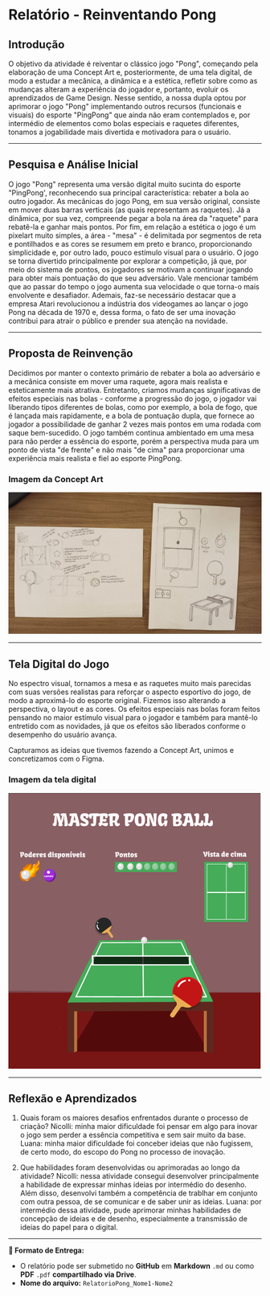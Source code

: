 # Relatório - Reinventando Pong

## Introdução  
O objetivo da atividade é reiventar o clássico jogo "Pong", começando pela elaboração de uma Concept Art e, posteriormente, de uma tela digital, de modo a estudar a mecânica, a dinâmica e a estética, refletir sobre como as mudanças alteram a experiência do jogador e, portanto, evoluir os aprendizados de Game Design. Nesse sentido, a nossa dupla optou por aprimorar o jogo "Pong" implementando outros recursos (funcionais e visuais) do esporte "PingPong" que ainda não eram contemplados e, por intermédio de elementos como bolas especiais e raquetes diferentes, tonamos a jogabilidade mais divertida e motivadora para o usuário.
 
---

## Pesquisa e Análise Inicial  
O jogo "Pong" representa uma versão digital muito sucinta do esporte "PingPong', reconhecendo sua principal característica: rebater a bola ao outro jogador. As mecânicas do jogo Pong, em sua versão original, consiste em mover duas barras verticais (as quais representam as raquetes). Já a dinâmica, por sua vez, compreende pegar a bola na área da "raquete" para rebatê-la e ganhar mais pontos. Por fim, em relação a estética o jogo é um pixelart muito simples, a área - "mesa" - é delimitada por segmentos de reta e pontilhados e as cores se resumem em preto e branco, proporcionando simplicidade e, por outro lado, pouco estímulo visual para o usuário. 
O jogo se torna divertido principalmente por explorar a competição, já que, por meio do sistema de pontos, os jogadores se motivam a continuar jogando para obter mais pontuação do que seu adversário. Vale mencionar também que ao passar do tempo o jogo aumenta sua velocidade o que torna-o mais envolvente e desafiador.
Ademais, faz-se necessário destacar que a empresa Atari revolucionou a indústria dos videogames ao lançar o jogo Pong na década de 1970 e, dessa forma, o fato de ser uma inovação contribui para atrair o público e prender sua atenção na novidade.

---

## Proposta de Reinvenção  
Decidimos por manter o contexto primário de rebater a bola ao adversário e a mecânica consiste em mover uma raquete, agora mais realista e esteticamente mais atrativa. Entretanto, criamos mudanças significativas de efeitos especiais nas bolas - conforme a progressão do jogo, o jogador vai liberando tipos diferentes de bolas, como por exemplo, a bola de fogo, que é lançada mais rapidamente, e a bola de pontuação dupla, que fornece ao jogador a possibilidade de ganhar 2 vezes mais pontos em uma rodada com saque bem-sucedido. O jogo também continua ambientado em uma mesa para não perder a essência do esporte, porém a perspectiva muda para um ponto de vista "de frente" e não mais "de cima" para proporcionar uma experiência mais realista e fiel ao esporte PingPong. 

<h3>Imagem da Concept Art</h3>
<img src = "https://github.com/NicolliVenino/Atividade_UX/blob/main/Concept%20Art%20-%20Luana%20de%20Jesus%20e%20Nicolli%20Venino.jpeg">

---

## Tela Digital do Jogo  
No espectro visual, tornamos a mesa e as raquetes muito mais parecidas com suas versões realistas para reforçar o aspecto esportivo do jogo, de modo a aproximá-lo do esporte original. Fizemos isso alterando a perspectiva, o layout e as cores. 
Os efeitos especiais nas bolas foram feitos pensando no maior estímulo visual para o jogador e também para mantê-lo entretido com as novidades, já que os efeitos são liberados conforme o desempenho do usuário avança. 

Capturamos as ideias que tivemos fazendo a Concept Art, unimos e concretizamos com o Figma.

<h3>Imagem da tela digital</h3>
<img src="https://github.com/NicolliVenino/Atividade_UX/blob/main/Projeto_Reinventando_Pong.png">

---

## Reflexão e Aprendizados  
1. Quais foram os maiores desafios enfrentados durante o processo de criação?
   Nicolli: minha maior dificuldade foi pensar em algo para inovar o jogo sem perder a essência competitiva e sem sair muito da base.
   Luana: minha maior dificuldade foi conceber ideias que não fugissem, de certo modo, do escopo do Pong no processo de inovação.
   
2. Que habilidades foram desenvolvidas ou aprimoradas ao longo da atividade?
   Nicolli: nessa atividade consegui desenvolver principalmente a habilidade de expressar minhas ideias por intermédio do desenho. Além disso, desenvolvi também a competência de trablhar em conjunto com outra pessoa, de se comunicar e de saber unir as ideias.
   Luana: por intermédio dessa atividade, pude aprimorar minhas habilidades de concepção de ideias e de desenho, especialmente a transmissão de ideias do papel para o digital. 

---

**📝 Formato de Entrega:**  
- O relatório pode ser submetido no **GitHub** em **Markdown** `.md` ou como **PDF** `.pdf` **compartilhado via Drive**.  
- **Nome do arquivo:** `RelatorioPong_Nome1-Nome2`  
